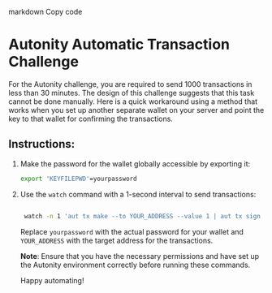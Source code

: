 markdown
Copy code
# Autonity Automatic Transaction Challenge

For the Autonity challenge, you are required to send 1000 transactions in less than 30 minutes. The design of this challenge suggests that this task cannot be done manually. Here is a quick workaround using a method that works when you set up another separate wallet on your server and point the key to that wallet for confirming the transactions.

## Instructions:

1. Make the password for the wallet globally accessible by exporting it:

   ```bash
   export 'KEYFILEPWD'=yourpassword
   
 2. Use the `watch` command with a 1-second interval to send transactions:

    ```bash

     watch -n 1 'aut tx make --to YOUR_ADDRESS --value 1 | aut tx sign - | aut tx send -'
    ```

    Replace `yourpassword` with the actual password for your wallet and `YOUR_ADDRESS` with the target address for the transactions.

    **Note**: Ensure that you have the necessary permissions and have set up the Autonity environment correctly before running these commands.

    Happy automating!




   
